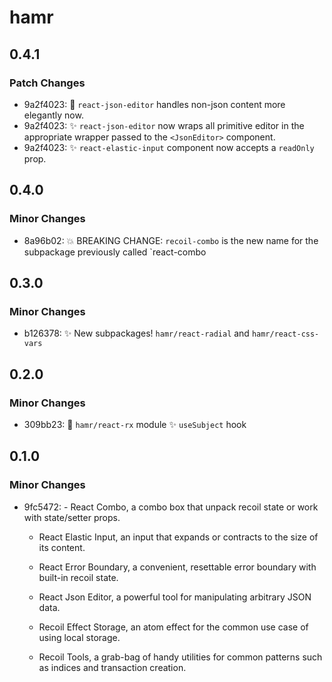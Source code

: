 # hamr

## 0.4.1

### Patch Changes

- 9a2f4023: 🥅 `react-json-editor` handles non-json content more elegantly now.
- 9a2f4023: ✨ `react-json-editor` now wraps all primitive editor in the appropriate wrapper passed to the `<JsonEditor>` component.
- 9a2f4023: ✨ `react-elastic-input` component now accepts a `readOnly` prop.

## 0.4.0

### Minor Changes

- 8a96b02: 💥 BREAKING CHANGE: `recoil-combo` is the new name for the subpackage previously called `react-combo

## 0.3.0

### Minor Changes

- b126378: ✨ New subpackages! `hamr/react-radial` and `hamr/react-css-vars`

## 0.2.0

### Minor Changes

- 309bb23: 🎉 `hamr/react-rx` module ✨ `useSubject` hook

## 0.1.0

### Minor Changes

- 9fc5472: - React Combo, a combo box that unpack recoil state or work with state/setter props.

  - React Elastic Input, an input that expands or contracts to the size of its content.
  - React Error Boundary, a convenient, resettable error boundary with built-in recoil state.
  - React Json Editor, a powerful tool for manipulating arbitrary JSON data.

  - Recoil Effect Storage, an atom effect for the common use case of using local storage.
  - Recoil Tools, a grab-bag of handy utilities for common patterns such as indices and transaction creation.
